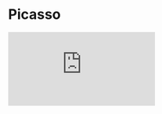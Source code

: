 # Picasso
![Cover picture](https://github.com/LorenzoBernaschina/Picasso/blob/master/Picasso.playground/Resources/Cover.pdf)
